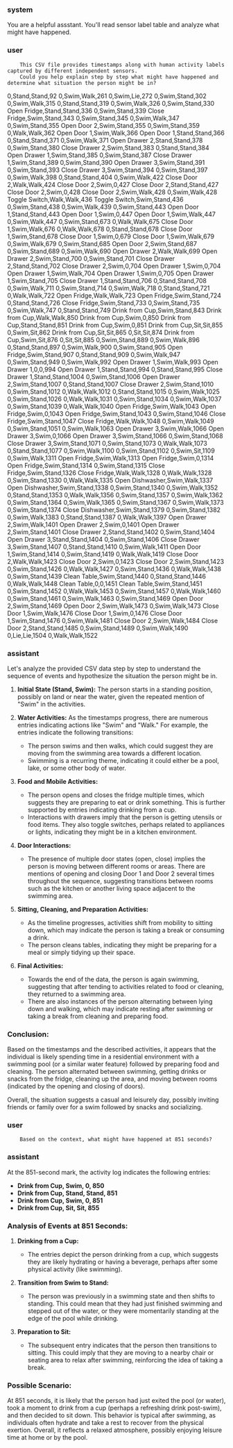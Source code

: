 ### system
You are a helpful assstant. You'll read sensor label table and analyze what might have happened.
### user

        This CSV file provides timestamps along with human activity labels captured by different independent sensors.
        Could you help explain step by step what might have happened and determine what situation the person might be in?
    
0,Stand,Stand,92
0,Swim,Walk,261
0,Swim,Lie,272
0,Swim,Stand,302
0,Swim,Walk,315
0,Stand,Stand,319
0,Swim,Walk,326
0,Swim,Stand,330
Open Fridge,Stand,Stand,336
0,Swim,Stand,339
Close Fridge,Swim,Stand,343
0,Swim,Stand,345
0,Swim,Walk,347
0,Swim,Stand,355
Open Door 2,Swim,Stand,355
0,Swim,Stand,359
0,Walk,Walk,362
Open Door 1,Swim,Walk,366
Open Door 1,Stand,Stand,366
0,Stand,Stand,371
0,Swim,Walk,371
Open Drawer 2,Stand,Stand,378
0,Swim,Stand,380
Close Drawer 2,Swim,Stand,383
0,Stand,Stand,384
Open Drawer 1,Swim,Stand,385
0,Swim,Stand,387
Close Drawer 1,Swim,Stand,389
0,Swim,Stand,390
Open Drawer 3,Swim,Stand,391
0,Swim,Stand,393
Close Drawer 3,Swim,Stand,394
0,Swim,Stand,397
0,Swim,Walk,398
0,Stand,Stand,404
0,Swim,Walk,422
Close Door 2,Walk,Walk,424
Close Door 2,Swim,0,427
Close Door 2,Stand,Stand,427
Close Door 2,Swim,0,428
Close Door 2,Swim,Walk,428
0,Swim,Walk,428
Toggle Switch,Walk,Walk,436
Toggle Switch,Swim,Stand,436
0,Swim,Stand,438
0,Swim,Walk,439
0,Swim,Stand,443
Open Door 1,Stand,Stand,443
Open Door 1,Swim,0,447
Open Door 1,Swim,Walk,447
0,Swim,Walk,447
0,Swim,Stand,673
0,Walk,Walk,675
Close Door 1,Swim,Walk,676
0,Walk,Walk,678
0,Stand,Stand,678
Close Door 1,Swim,Stand,678
Close Door 1,Swim,0,679
Close Door 1,Swim,Walk,679
0,Swim,Walk,679
0,Swim,Stand,685
Open Door 2,Swim,Stand,687
0,Swim,Stand,689
0,Swim,Walk,690
Open Drawer 2,Walk,Walk,699
Open Drawer 2,Swim,Stand,700
0,Swim,Stand,701
Close Drawer 2,Stand,Stand,702
Close Drawer 2,Swim,0,704
Open Drawer 1,Swim,0,704
Open Drawer 1,Swim,Walk,704
Open Drawer 1,Swim,0,705
Open Drawer 1,Swim,Stand,705
Close Drawer 1,Stand,Stand,706
0,Stand,Stand,708
0,Swim,Walk,711
0,Swim,Stand,714
0,Swim,Walk,718
0,Stand,Stand,721
0,Walk,Walk,722
Open Fridge,Walk,Walk,723
Open Fridge,Swim,Stand,724
0,Stand,Stand,726
Close Fridge,Swim,Stand,733
0,Swim,Stand,735
0,Swim,Walk,747
0,Stand,Stand,749
Drink from Cup,Swim,Stand,843
Drink from Cup,Walk,Walk,850
Drink from Cup,Swim,0,850
Drink from Cup,Stand,Stand,851
Drink from Cup,Swim,0,851
Drink from Cup,Sit,Sit,855
0,Swim,Sit,862
Drink from Cup,Sit,Sit,865
0,Sit,Sit,874
Drink from Cup,Swim,Sit,876
0,Sit,Sit,885
0,Swim,Stand,889
0,Swim,Walk,896
0,Stand,Stand,897
0,Swim,Walk,900
0,Swim,Stand,905
Open Fridge,Swim,Stand,907
0,Stand,Stand,909
0,Swim,Walk,947
0,Swim,Stand,949
0,Swim,Walk,992
Open Drawer 1,Swim,Walk,993
Open Drawer 1,0,0,994
Open Drawer 1,Stand,Stand,994
0,Stand,Stand,995
Close Drawer 1,Stand,Stand,1004
0,Swim,Stand,1006
Open Drawer 2,Swim,Stand,1007
0,Stand,Stand,1007
Close Drawer 2,Swim,Stand,1010
0,Swim,Stand,1012
0,Walk,Walk,1012
0,Stand,Stand,1015
0,Swim,Walk,1025
0,Swim,Stand,1026
0,Walk,Walk,1031
0,Swim,Stand,1034
0,Swim,Walk,1037
0,Swim,Stand,1039
0,Walk,Walk,1040
Open Fridge,Swim,Walk,1043
Open Fridge,Swim,0,1043
Open Fridge,Swim,Stand,1043
0,Swim,Stand,1046
Close Fridge,Swim,Stand,1047
Close Fridge,Walk,Walk,1048
0,Swim,Walk,1049
0,Swim,Stand,1051
0,Swim,Walk,1063
Open Drawer 3,Swim,Walk,1066
Open Drawer 3,Swim,0,1066
Open Drawer 3,Swim,Stand,1066
0,Swim,Stand,1068
Close Drawer 3,Swim,Stand,1071
0,Swim,Stand,1073
0,Walk,Walk,1073
0,Stand,Stand,1077
0,Swim,Walk,1100
0,Swim,Stand,1102
0,Swim,Sit,1109
0,Swim,Walk,1311
Open Fridge,Swim,Walk,1313
Open Fridge,Swim,0,1314
Open Fridge,Swim,Stand,1314
0,Swim,Stand,1315
Close Fridge,Swim,Stand,1326
Close Fridge,Walk,Walk,1328
0,Walk,Walk,1328
0,Swim,Stand,1330
0,Walk,Walk,1335
Open Dishwasher,Swim,Walk,1337
Open Dishwasher,Swim,Stand,1338
0,Swim,Stand,1340
0,Swim,Walk,1352
0,Stand,Stand,1353
0,Walk,Walk,1356
0,Swim,Stand,1357
0,Swim,Walk,1362
0,Swim,Stand,1364
0,Swim,Walk,1365
0,Swim,Stand,1367
0,Swim,Walk,1373
0,Swim,Stand,1374
Close Dishwasher,Swim,Stand,1379
0,Swim,Stand,1382
0,Swim,Walk,1383
0,Stand,Stand,1387
0,Walk,Walk,1397
Open Drawer 2,Swim,Walk,1401
Open Drawer 2,Swim,0,1401
Open Drawer 2,Swim,Stand,1401
Close Drawer 2,Stand,Stand,1402
0,Swim,Stand,1404
Open Drawer 3,Stand,Stand,1404
0,Swim,Stand,1406
Close Drawer 3,Swim,Stand,1407
0,Stand,Stand,1410
0,Swim,Walk,1411
Open Door 1,Swim,Stand,1414
0,Swim,Stand,1419
0,Walk,Walk,1419
Close Door 2,Walk,Walk,1423
Close Door 2,Swim,0,1423
Close Door 2,Swim,Stand,1423
0,Swim,Stand,1426
0,Walk,Walk,1427
0,Swim,Stand,1436
0,Walk,Walk,1438
0,Swim,Stand,1439
Clean Table,Swim,Stand,1440
0,Stand,Stand,1446
0,Walk,Walk,1448
Clean Table,0,0,1451
Clean Table,Swim,Stand,1451
0,Swim,Stand,1452
0,Walk,Walk,1453
0,Swim,Stand,1457
0,Walk,Walk,1460
0,Swim,Stand,1461
0,Swim,Walk,1463
0,Swim,Stand,1469
Open Door 2,Swim,Stand,1469
Open Door 2,Swim,Walk,1473
0,Swim,Walk,1473
Close Door 1,Swim,Walk,1476
Close Door 1,Swim,0,1476
Close Door 1,Swim,Stand,1476
0,Swim,Walk,1481
Close Door 2,Swim,Walk,1484
Close Door 2,Stand,Stand,1485
0,Swim,Stand,1489
0,Swim,Walk,1490
0,Lie,Lie,1504
0,Walk,Walk,1522

### assistant
Let's analyze the provided CSV data step by step to understand the sequence of events and hypothesize the situation the person might be in.

1. **Initial State (Stand, Swim):** The person starts in a standing position, possibly on land or near the water, given the repeated mention of "Swim" in the activities.

2. **Water Activities:** As the timestamps progress, there are numerous entries indicating actions like "Swim" and "Walk." For example, the entries indicate the following transitions:
   - The person swims and then walks, which could suggest they are moving from the swimming area towards a different location.
   - Swimming is a recurring theme, indicating it could either be a pool, lake, or some other body of water.

3. **Food and Mobile Activities:**
   - The person opens and closes the fridge multiple times, which suggests they are preparing to eat or drink something. This is further supported by entries indicating drinking from a cup.
   - Interactions with drawers imply that the person is getting utensils or food items. They also toggle switches, perhaps related to appliances or lights, indicating they might be in a kitchen environment.

4. **Door Interactions:** 
   - The presence of multiple door states (open, close) implies the person is moving between different rooms or areas. There are mentions of opening and closing Door 1 and Door 2 several times throughout the sequence, suggesting transitions between rooms such as the kitchen or another living space adjacent to the swimming area.

5. **Sitting, Cleaning, and Preparation Activities:**
   - As the timeline progresses, activities shift from mobility to sitting down, which may indicate the person is taking a break or consuming a drink.
   - The person cleans tables, indicating they might be preparing for a meal or simply tidying up their space.

6. **Final Activities:** 
   - Towards the end of the data, the person is again swimming, suggesting that after tending to activities related to food or cleaning, they returned to a swimming area. 
   - There are also instances of the person alternating between lying down and walking, which may indicate resting after swimming or taking a break from cleaning and preparing food.

### Conclusion:
Based on the timestamps and the described activities, it appears that the individual is likely spending time in a residential environment with a swimming pool (or a similar water feature) followed by preparing food and cleaning. The person alternated between swimming, getting drinks or snacks from the fridge, cleaning up the area, and moving between rooms (indicated by the opening and closing of doors). 

Overall, the situation suggests a casual and leisurely day, possibly inviting friends or family over for a swim followed by snacks and socializing.
### user

        Based on the context, what might have happened at 851 seconds?
    
### assistant
At the 851-second mark, the activity log indicates the following entries:

- **Drink from Cup, Swim, 0, 850**
- **Drink from Cup, Stand, Stand, 851**
- **Drink from Cup, Swim, 0, 851**
- **Drink from Cup, Sit, Sit, 855**

### Analysis of Events at 851 Seconds:

1. **Drinking from a Cup:**
   - The entries depict the person drinking from a cup, which suggests they are likely hydrating or having a beverage, perhaps after some physical activity (like swimming).

2. **Transition from Swim to Stand:**
   - The person was previously in a swimming state and then shifts to standing. This could mean that they had just finished swimming and stepped out of the water, or they were momentarily standing at the edge of the pool while drinking.

3. **Preparation to Sit:**
   - The subsequent entry indicates that the person then transitions to sitting. This could imply that they are moving to a nearby chair or seating area to relax after swimming, reinforcing the idea of taking a break.

### Possible Scenario:

At 851 seconds, it is likely that the person had just exited the pool (or water), took a moment to drink from a cup (perhaps a refreshing drink post-swim), and then decided to sit down. This behavior is typical after swimming, as individuals often hydrate and take a rest to recover from the physical exertion. Overall, it reflects a relaxed atmosphere, possibly enjoying leisure time at home or by the pool.
